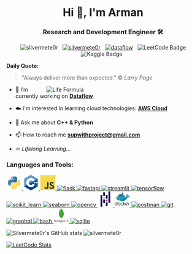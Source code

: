 <h1 align="center">Hi 👋, I'm Arman</h1>
<h3 align="center">Research and Development Engineer 🛠️</h3>

<p align="center"> 
  <img src="https://komarev.com/ghpvc/?username=silvermete0r&label=Profile%20views&color=0e75b6&style=flat" alt="silvermete0r" /> &nbsp 
  <a href="https://user-badge.committers.top/kazakhstan/silvermete0r"><img src="https://user-badge.committers.top/kazakhstan/silvermete0r.svg" alt="silvermete0r" /></a> &nbsp 
  <a href="https://dataflow.kz/"><img src="https://img.shields.io/badge/Powered%20by-Dataflow-line.svg" alt="dataflow" /></a> &nbsp 
  <img alt="LeetCode Badge" src="https://img.shields.io/badge/LeetCode-Problem_Solver-ffa116?logo=leetcode&link=https%3A%2F%2Fleetcode.com%2Fsilvermete0r%2F">
  <img alt="Kaggle Badge" src="https://img.shields.io/badge/Kaggle-Expert-651fff?style=flat&logo=kaggle&link=https%3A%2F%2Fwww.kaggle.com%2Farmanzhalgasbayev"> &nbsp
</p>

**Daily Quote:**

<!-- QUOTES_START -->

> "Always deliver more than expected." © *Larry Page*

<!-- QUOTES_END -->

<img align="right" alt="Life Formula" width="400" src="https://sun9-6.userapi.com/impg/hWK46LyzFm3BE8yoK5tEj6_s-Qchnv8kdshGPA/7CihZ-nDOIA.jpg?size=646x321&quality=95&sign=4f5bed68d5417dc550b4c6e5aa3c52d6&type=album">

- 🔭 I’m currently working on **[Dataflow](http://dataflow.kz)**

- ☁️ I'm interested in learning cloud technologies: **[AWS Cloud](https://aws.amazon.com/)**

- 💬 Ask me about **C++ & Python**

- 📫 How to reach me **supwithproject@gmail.com**

- ♾️ *Lifelong Learning...*

<h3 align="left">Languages and Tools:</h3>

<p align="left"> 
<a href="https://www.python.org" target="_blank" rel="noreferrer"> <img src="https://raw.githubusercontent.com/devicons/devicon/master/icons/python/python-original.svg" alt="python" width="40" height="40"/> </a> 
<a href="https://www.w3schools.com/cpp/" target="_blank" rel="noreferrer"> <img src="https://raw.githubusercontent.com/devicons/devicon/master/icons/cplusplus/cplusplus-original.svg" alt="cplusplus" width="40" height="40"/> </a>
<a href="https://developer.mozilla.org/en-US/docs/Web/JavaScript" target="_blank" rel="noreferrer"> <img src="https://raw.githubusercontent.com/devicons/devicon/master/icons/javascript/javascript-original.svg" alt="javascript" width="40" height="40"/> </a> <a href="https://www.mongodb.com/" target="_blank" rel="noreferrer">
<a href="https://flask.palletsprojects.com/" target="_blank" rel="noreferrer"> <img src="https://iconape.com/wp-content/png_logo_vector/cib-flask.png" alt="flask" width="40" height="40"/> </a>
<a href="https://fastapi.tiangolo.com/" target="_blank" rel="noreferrer"> <img src="https://cdn.worldvectorlogo.com/logos/fastapi.svg" alt="fastapi" width="40" height="40"/> </a> 
<a href="https://streamlit.io/" target="_blank" rel="noreferrer"> <img src="https://images.crunchbase.com/image/upload/c_pad,f_auto,q_auto:eco,dpr_1/z3ahdkytzwi1jxlpazje" alt="streamlit" width="40" height="40"/> </a> 
<a href="https://www.tensorflow.org" target="_blank" rel="noreferrer"> <img src="https://www.vectorlogo.zone/logos/tensorflow/tensorflow-icon.svg" alt="tensorflow" width="40" height="40"/> </a> 
<a href="https://scikit-learn.org/" target="_blank" rel="noreferrer"> <img src="https://upload.wikimedia.org/wikipedia/commons/0/05/Scikit_learn_logo_small.svg" alt="scikit_learn" width="40" height="40"/> </a> 
<a href="https://seaborn.pydata.org/" target="_blank" rel="noreferrer"> <img src="https://seaborn.pydata.org/_images/logo-mark-lightbg.svg" alt="seaborn" width="40" height="40"/> </a>
<a href="https://opencv.org/" target="_blank" rel="noreferrer"> <img src="https://www.vectorlogo.zone/logos/opencv/opencv-icon.svg" alt="opencv" width="40" height="40"/> </a> 
<a href="https://pandas.pydata.org/" target="_blank" rel="noreferrer"> <img src="https://raw.githubusercontent.com/devicons/devicon/2ae2a900d2f041da66e950e4d48052658d850630/icons/pandas/pandas-original.svg" alt="pandas" width="40" height="40"/> </a>
<a href="https://www.docker.com/" target="_blank" rel="noreferrer"> <img src="https://raw.githubusercontent.com/devicons/devicon/master/icons/docker/docker-original-wordmark.svg" alt="docker" width="40" height="40"/> </a> 
<a href="https://postman.com" target="_blank" rel="noreferrer"> <img src="https://www.vectorlogo.zone/logos/getpostman/getpostman-icon.svg" alt="postman" width="40" height="40"/> </a>
<a href="https://git-scm.com/" target="_blank" rel="noreferrer"> <img src="https://www.vectorlogo.zone/logos/git-scm/git-scm-icon.svg" alt="git" width="40" height="40"/> </a> 
<a href="https://graphql.org" target="_blank" rel="noreferrer"> <img src="https://www.vectorlogo.zone/logos/graphql/graphql-icon.svg" alt="graphql" width="40" height="40"/> </a>   
<a href="https://www.gnu.org/software/bash/" target="_blank" rel="noreferrer"> <img src="https://www.vectorlogo.zone/logos/gnu_bash/gnu_bash-icon.svg" alt="bash" width="40" height="40"/> </a> 
<a href="https://www.mongodb.com/" target="_blank" rel="noreferrer"> <img src="https://raw.githubusercontent.com/devicons/devicon/master/icons/mongodb/mongodb-original-wordmark.svg" alt="mongodb" width="40" height="40"/> </a>
<a href="https://www.sqlite.org/" target="_blank" rel="noreferrer"> <img src="https://www.vectorlogo.zone/logos/sqlite/sqlite-icon.svg" alt="sqlite" width="40" height="40"/> </a> 
</p>

![Silvermete0r's GitHub stats](https://github-readme-stats.vercel.app/api?username=silvermete0r&show_icons=true)
<img src="https://github-readme-streak-stats.herokuapp.com/?user=silvermete0r" alt="silvermete0r" />

[![LeetCode Stats](https://leetcard.jacoblin.cool/silvermete0r?theme=light&extension=activity)](https://leetcard.jacoblin.cool/silvermete0r?theme=light&extension=activity)

